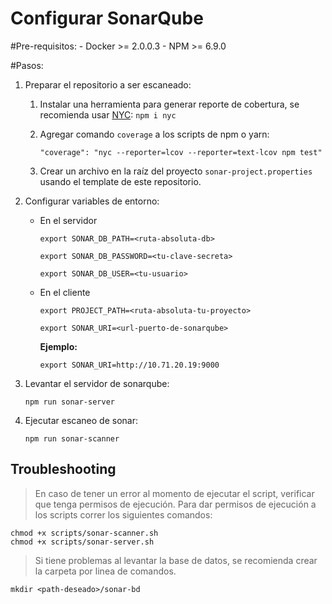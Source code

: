 # Configurar SonarQube

#Pre-requisitos:
    - Docker >= 2.0.0.3
    - NPM >= 6.9.0

#Pasos:

1. Preparar el repositorio a ser escaneado:
    1. Instalar una herramienta para generar reporte de cobertura, se recomienda usar [NYC](https://www.npmjs.com/package/nyc): `npm i nyc`  
    1. Agregar comando `coverage` a los scripts de npm o yarn:
     
        `"coverage": "nyc --reporter=lcov --reporter=text-lcov npm test"`
    2. Crear un archivo en la raíz del proyecto `sonar-project.properties` usando el template de este repositorio.

1. Configurar variables de entorno:

    - En el servidor 
    
        `export SONAR_DB_PATH=<ruta-absoluta-db>`
        
        `export SONAR_DB_PASSWORD=<tu-clave-secreta>`
        
        `export SONAR_DB_USER=<tu-usuario>`
    
    - En el cliente

        `export PROJECT_PATH=<ruta-absoluta-tu-proyecto>`
        
        `export SONAR_URI=<url-puerto-de-sonarqube>`

        **Ejemplo:**

        `export SONAR_URI=http://10.71.20.19:9000`
    
1. Levantar el servidor de sonarqube:
    
    `npm run sonar-server`

1. Ejecutar escaneo de sonar:

    `npm run sonar-scanner`

## Troubleshooting

> En caso de tener un error al momento de ejecutar el script, verificar que tenga permisos de ejecución. Para dar permisos de ejecución a los scripts correr los siguientes comandos:

    chmod +x scripts/sonar-scanner.sh
    chmod +x scripts/sonar-server.sh

> Si tiene problemas al levantar la base de datos, se recomienda crear la carpeta por linea de comandos.

    mkdir <path-deseado>/sonar-bd

